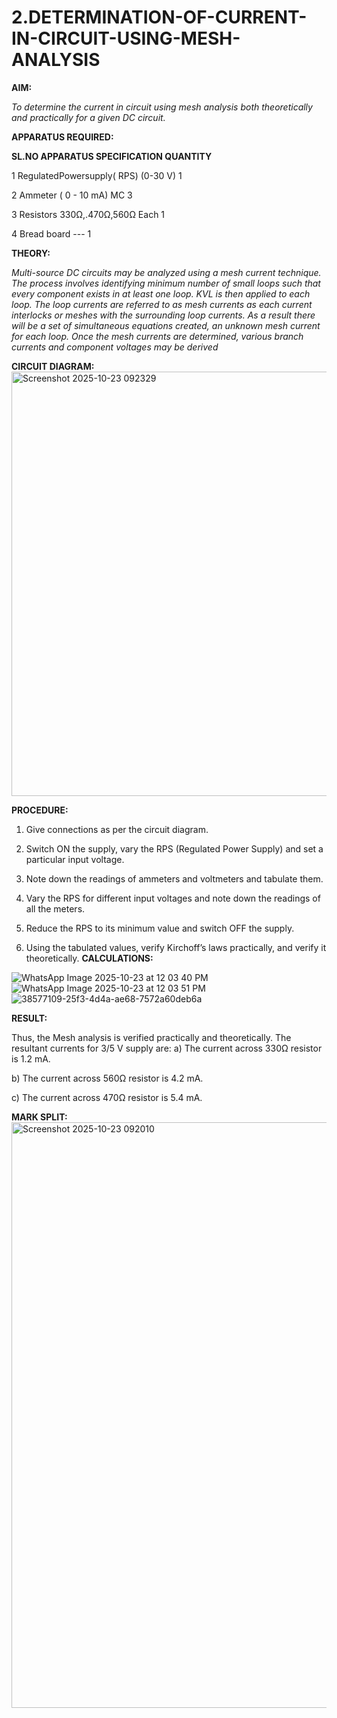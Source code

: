 # 2.DETERMINATION-OF-CURRENT-IN-CIRCUIT-USING-MESH-ANALYSIS

**AIM:**

*To determine the current in circuit using mesh analysis both theoretically and practically for a given DC circuit.*

**APPARATUS REQUIRED:**

**SL.NO	APPARATUS	            SPECIFICATION	QUANTITY**

  1   RegulatedPowersupply( RPS)   (0-30 V)        1
	
  2    Ammeter	              ( 0 - 10 mA) MC	   3
	
  3   Resistors         	330Ω,.470Ω,560Ω	    Each 1
	
  4   Bread board	               ---	           1

**THEORY:**

*Multi-source DC circuits may be analyzed using a mesh current technique. The process involves identifying minimum number of small loops such that every component exists in at least one loop. KVL is then applied to each loop. The loop currents are referred to as mesh currents as each current interlocks or meshes with the surrounding loop currents. As a result there will be a set of simultaneous equations created, an unknown mesh current for each loop. Once the mesh currents are determined, various branch currents and component voltages may be derived*

**CIRCUIT DIAGRAM:**
<img width="1186" height="679" alt="Screenshot 2025-10-23 092329" src="https://github.com/user-attachments/assets/b2a934e8-0378-4096-90df-97651bee4258" />



**PROCEDURE:** 

1.	Give connections as per the circuit diagram.

2.	Switch ON the supply, vary the RPS (Regulated Power Supply) and set a particular input voltage.

3.	Note down the readings of ammeters and voltmeters and tabulate them.

4.	Vary the RPS for different input voltages and note down the readings of all the meters.

5.	Reduce the RPS to its minimum value and switch OFF the supply.

6.	Using the tabulated values, verify Kirchoff’s laws practically, and verify it theoretically.
**CALCULATIONS:**

![WhatsApp Image 2025-10-23 at 12 03 40 PM](https://github.com/user-attachments/assets/ae1bf148-63de-4542-a708-374624ac1936)
![WhatsApp Image 2025-10-23 at 12 03 51 PM](https://github.com/user-attachments/assets/18fede2a-5cdd-453a-8ec0-98c61ed2583b)
![38577109-25f3-4d4a-ae68-7572a60deb6a](https://github.com/user-attachments/assets/80cc6e27-0b9f-43a4-b1f0-d70a759a3014)

   **RESULT:**

Thus, the Mesh analysis is verified practically and theoretically. The resultant currents for 	3/5	V supply are:
a)	The current across 330Ω resistor is	 1.2 mA.

b)	The current across 560Ω resistor is	 4.2 mA.

c)	The current across 470Ω resistor is  5.4 mA.


**MARK SPLIT:**
<img width="1180" height="937" alt="Screenshot 2025-10-23 092010" src="https://github.com/user-attachments/assets/b926b8fa-fc5d-4d20-b96c-ae2bdbbb9e4e" />



